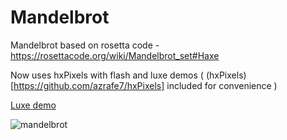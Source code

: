 # Mandelbrot
Mandelbrot based on rosetta code - https://rosettacode.org/wiki/Mandelbrot_set#Haxe

Now uses hxPixels with flash and luxe demos ( (hxPixels)[https://github.com/azrafe7/hxPixels] included for convenience )

[Luxe demo](https://rawgit.com/nanjizal/Mandelbrot/master/binLuxe/web/index.html)

![mandelbrot](https://user-images.githubusercontent.com/20134338/27806591-5dc61162-6033-11e7-870a-28576acc3dcb.png)
